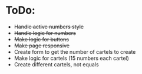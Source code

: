 # ToDo:
- ~~Handle active numbers style~~
- ~~Handle logic for numbers~~
- ~~Make logic for buttons~~
- ~~Make page responsive~~
- Create form to get the number of cartels to create
- Make logic for cartels (15 numbers each cartel)
- Create different cartels, not equals
